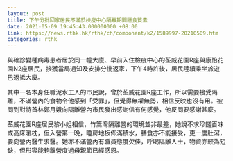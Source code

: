 ```yaml
---
layout: post
title: 下午分批回家居民不滿於檢疫中心隔離期間膳食質素
date: 2021-05-09 19:45:43.000000000 +08:00
link: https://news.rthk.hk/rthk/ch/component/k2/1589997-20210509.htm
categories: rthk
---
```


與確診變種病毒患者居於同一幢大廈、早前入住檢疫中心的荃威花園R座與康怡花園N2座居民，接獲當局通知及安排分批返家，下午4時許後，居民陸續乘坐旅遊巴返抵大廈。

其中一名本身任職泥水工人的市民說，曾於荃威花園R座工作，所以需要接受隔離，不滿營內的食物令他感到「受罪」，但覺得無權無勢，相信反映也沒有用。被問到對特首林鄭月娥向隔離營內市民發出感謝信有何感覺，他反問要感謝甚麼。

荃威花園R座居民黎小姐相信，竹篙灣隔離營的環境並非最差，她說不求珍饈百味或高床暖枕，但入營第一晚，睡房地板佈滿積水，膳食亦不能接受，更一度肚瀉，要向營內醫生求醫。她亦不滿營內有職員態度欠佳，呼喝隔離人士，物資亦較為短缺，但形容能夠離營度過母親節已經感恩。
